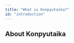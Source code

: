 ```yaml
---
title: "What is Konpyutaika?"
id: "introduction"
---
```


## About Konpyutaika

<Snippet src="what-is-konpyutaika-intro" />
